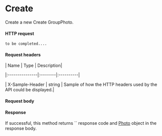 # Create

Create a new Create GroupPhoto.
#### HTTP request
```http
to be completed....
```
#### Request headers
| Name       | Type | Description|

|:---------------|:--------|:----------|

| X-Sample-Header  | string  | Sample of how the HTTP headers used by the API could be displayed.|

#### Request body

#### Response
If successful, this method returns `` response code and [Photo](../resources/photo.md) object in the response body.
